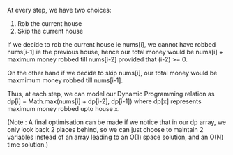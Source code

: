 At every step, we have two choices:
1) Rob the current house
2) Skip the current house

If we decide to rob the current house ie nums[i], we cannot have robbed nums[i-1] ie the previous house, hence our total money would be nums[i] + maximum money robbed till nums[i-2] provided that (i-2) >= 0. 

On the other hand if we decide to skip nums[i], our total money would be maxmimum money robbed till nums[i-1].

Thus, at each step, we can model our Dynamic Programming relation as 
dp[i] = Math.max(nums[i] + dp[i-2], dp[i-1]) where dp[x] represents maximum money robbed upto house x.

(Note : A final optimisation can be made if we notice that in our dp array, we only look back 2 places behind, so we can just choose to maintain 2 variables instead of an array leading to an O(1) space solution, and an O(N) time solution.)
